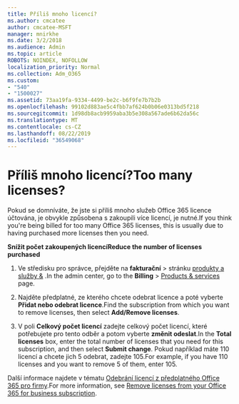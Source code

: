```yaml
---
title: Příliš mnoho licencí?
ms.author: cmcatee
author: cmcatee-MSFT
manager: mnirkhe
ms.date: 3/2/2018
ms.audience: Admin
ms.topic: article
ROBOTS: NOINDEX, NOFOLLOW
localization_priority: Normal
ms.collection: Adm_O365
ms.custom:
- "540"
- "1500027"
ms.assetid: 73aa19fa-9334-4499-be2c-b6f9fe7b7b2b
ms.openlocfilehash: 99102d883ae5c4fbb7af624b0b06e0313bd5f218
ms.sourcegitcommit: 1d98db8acb9959aba3b5e308a567ade6b62da56c
ms.translationtype: MT
ms.contentlocale: cs-CZ
ms.lasthandoff: 08/22/2019
ms.locfileid: "36549068"
---
```

# <a name="too-many-licenses"></a><span data-ttu-id="7f37f-102">Příliš mnoho licencí?</span><span class="sxs-lookup"><span data-stu-id="7f37f-102">Too many licenses?</span></span>

<span data-ttu-id="7f37f-103">Pokud se domníváte, že jste si příliš mnoho služeb Office 365 licence účtována, je obvykle způsobena s zakoupili více licencí, je nutné.</span><span class="sxs-lookup"><span data-stu-id="7f37f-103">If you think you're being billed for too many Office 365 licenses, this is usually due to having purchased more licenses then you need.</span></span>
  
<span data-ttu-id="7f37f-104">**Snížit počet zakoupených licencí**</span><span class="sxs-lookup"><span data-stu-id="7f37f-104">**Reduce the number of licenses purchased**</span></span>
  
1. <span data-ttu-id="7f37f-105">Ve středisku pro správce, přejděte na **fakturační** \> stránku [produkty a služby &](https://go.microsoft.com/fwlink/p/?linkid=842054) .</span><span class="sxs-lookup"><span data-stu-id="7f37f-105">In the admin center, go to the **Billing** \> [Products & services](https://go.microsoft.com/fwlink/p/?linkid=842054) page.</span></span>

2. <span data-ttu-id="7f37f-106">Najděte předplatné, ze kterého chcete odebrat licence a poté vyberte **Přidat nebo odebrat licence**.</span><span class="sxs-lookup"><span data-stu-id="7f37f-106">Find the subscription from which you want to remove licenses, then select **Add/Remove licenses**.</span></span>

3. <span data-ttu-id="7f37f-107">V poli **Celkový počet licencí** zadejte celkový počet licencí, které potřebujete pro tento odběr a potom vyberte **změnit odeslat**.</span><span class="sxs-lookup"><span data-stu-id="7f37f-107">In the **Total licenses** box, enter the total number of licenses that you need for this subscription, and then select **Submit change**.</span></span> <span data-ttu-id="7f37f-108">Pokud například máte 110 licencí a chcete jich 5 odebrat, zadejte 105.</span><span class="sxs-lookup"><span data-stu-id="7f37f-108">For example, if you have 110 licenses and you want to remove 5 of them, enter 105.</span></span>

<span data-ttu-id="7f37f-109">Další informace najdete v tématu [Odebrání licencí z předplatného Office 365 pro firmy](https://docs.microsoft.com/office365/admin/subscriptions-and-billing/remove-licenses-from-subscription).</span><span class="sxs-lookup"><span data-stu-id="7f37f-109">For more information, see [Remove licenses from your Office 365 for business subscription](https://docs.microsoft.com/office365/admin/subscriptions-and-billing/remove-licenses-from-subscription).</span></span>